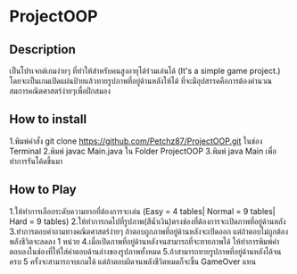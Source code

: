 # ProjectOOP

## Description
เป็นโปรเจกต์เกมง่ายๆ ที่ทำให้สำหรับคนสูงอายุได้ร่วมเล่นได้ (It's a simple game project.)
โดยจะเป็นเกมเปิดแผ่นป้ายแล้วทายรูปภาพที่อยู่ด้านหลังให้ได้ ที่จะมีอุปสรรคคือการต้องคำนวณสมการคณิตศาสตร์ง่ายๆเพื่อฝึกสมอง

## How to install
1.พิมพ์คำสั่ง git clone https://github.com/Petchz87/ProjectOOP.git ในช่อง Terminal
2.พิมพ์ javac Main.java ใน Folder ProjectOOP
3.พิมพ์ java Main เพื่อทำการรันโค้ดขึ้นมา

## How to Play
1.ให้ทำการเลือกระดับความยากที่ต้องการจะเล่น (Easy = 4 tables| Normal = 9 tables| Hard = 9 tables)
2.ให้ทำการกดไปที่รูปภาพ(สีน้ำเงิน)ตรงช่องที่ต้องการจะเปิดภาพที่อยู่ด้านหลัง
3.ทำการตอบคำถามทางคณิตศาสตร์ง่ายๆ ถ้าตอบถูกภาพที่อยู่ด้านหลังจะเปิดออก แต่ถ้าตอบไม่ถูกต้องพลังชีวิตจะลดลง 1 หน่วย
4.เมื่อเปิดภาพที่อยู่ด้านหลังจนสามารถที่จะทายภาพได้ ให้ทำการพิมพ์คำตอบลงในช่องที่ให้ใส่คำตอบด้านล่างของรูปภาพทั้งหมด
5.ถ้าสามารถทายรูปภาพที่อยู่ด้านหลังได้จนครบ 5 ครั้งจะสามารถจบเกมได้ แต่ถ้าตอบผิดจนพลังชีวิตหมดก็จะขึ้น GameOver แทน

